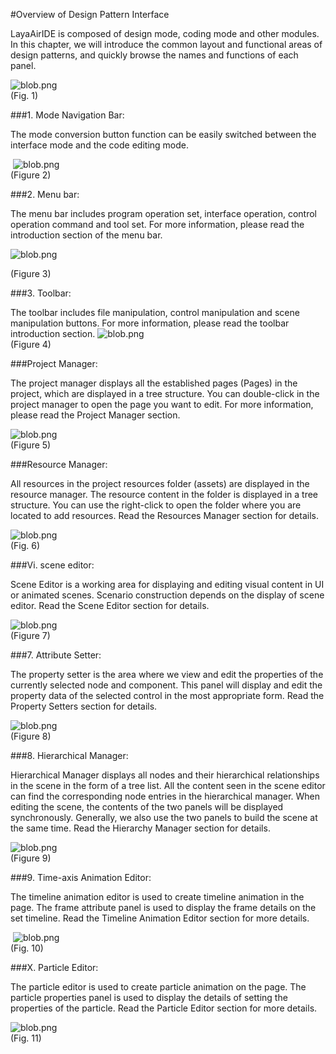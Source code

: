 #Overview of Design Pattern Interface

LayaAirIDE is composed of design mode, coding mode and other modules. In this chapter, we will introduce the common layout and functional areas of design patterns, and quickly browse the names and functions of each panel.

​![blob.png](img/1.png)<br/>
(Fig. 1)



###1. Mode Navigation Bar:

The mode conversion button function can be easily switched between the interface mode and the code editing mode.



​	 ![blob.png](img/2.png)<br/>
(Figure 2)



###2. Menu bar:

The menu bar includes program operation set, interface operation, control operation command and tool set. For more information, please read the introduction section of the menu bar.

​![blob.png](img/3.png)<br/>

(Figure 3)



 



###3. Toolbar:

The toolbar includes file manipulation, control manipulation and scene manipulation buttons. For more information, please read the toolbar introduction section.
​![blob.png](img/4.png)<br/>
(Figure 4)



###Project Manager:

The project manager displays all the established pages (Pages) in the project, which are displayed in a tree structure. You can double-click in the project manager to open the page you want to edit. For more information, please read the Project Manager section.

​![blob.png](img/5.png)<br/>
(Figure 5)



 



###Resource Manager:

All resources in the project resources folder (assets) are displayed in the resource manager. The resource content in the folder is displayed in a tree structure. You can use the right-click to open the folder where you are located to add resources. Read the Resources Manager section for details.

​![blob.png](img/6.png)<br/>
(Fig. 6)



 



###Vi. scene editor:

Scene Editor is a working area for displaying and editing visual content in UI or animated scenes. Scenario construction depends on the display of scene editor. Read the Scene Editor section for details.

​![blob.png](img/7.png)<br/>
(Figure 7)



 



###7. Attribute Setter:

The property setter is the area where we view and edit the properties of the currently selected node and component. This panel will display and edit the property data of the selected control in the most appropriate form. Read the Property Setters section for details.

​![blob.png](img/8.png)<br/>
(Figure 8)



  



###8. Hierarchical Manager:

Hierarchical Manager displays all nodes and their hierarchical relationships in the scene in the form of a tree list. All the content seen in the scene editor can find the corresponding node entries in the hierarchical manager. When editing the scene, the contents of the two panels will be displayed synchronously. Generally, we also use the two panels to build the scene at the same time. Read the Hierarchy Manager section for details.

​![blob.png](img/9.png)<br/>
(Figure 9)



###9. Time-axis Animation Editor:

The timeline animation editor is used to create timeline animation in the page. The frame attribute panel is used to display the frame details on the set timeline. Read the Timeline Animation Editor section for more details.



​	![blob.png](img/10.png)<br/>
(Fig. 10)



###X. Particle Editor:

The particle editor is used to create particle animation on the page. The particle properties panel is used to display the details of setting the properties of the particle. Read the Particle Editor section for more details.

​![blob.png](img/11.gif)<br/>
(Fig. 11)